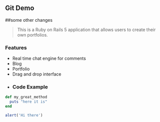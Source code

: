 ## Git Demo

##some other changes
> This is a Ruby on Rails 5 application that allows users to create their own portfolios.
### Features

- Real time chat engine for comments
- Blog
- Portfolio
- Drag and drop interface
- ### Code Example

```ruby
def my_great_method
  puts "here it is"
end
```
```javascript
alert('Hi there')

